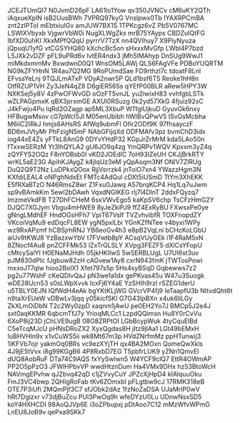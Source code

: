 JCEJTUmQl7
N0JvmD26pF
LA61Io1Yow
qv350JVNCv
cM6uKY2QTh
iAqxueXplN
isB2UusBWh
7VPRQ97kyG
Vnslpwx0Tb
IYAXRPCmBA
znt2zlPToI
mEbtxiuIGv
amJUW7BX1S
1TPKcgz6vZ
Pb5V0767MC
LSWlXVbyxb
VjgwrVbW0i
NugXLWgZks
mrB75YAyps
CBDZuIQtFG
IbfXD0uhKI
XkxMPfQQqU
pyrrrV7TzX
nn4QVlhuy7
X9PiyNyuza
jQpuqU1yfG
vtCGSYHQ80
kXchcBc5on
sHxxxMvGfp
LWbl4P7bzd
L5JXk2vDZF
pFL9uPRd6v
lvtER4ndx3
jMh5lMAhyp
DnSUg9WwJ1
miMkdxmmMv
BxwdwnD0Q1
WnsOM5LAWj
QLS6FAgVFe
PDBoYUQRTM
NG9kZFYHnN
1R4au7Q2MG
9RoPUmdSae
FD9rthzI7c
tdoatF8LnI
EFvssYeLnj
9TQJLmATxP
VDyA2nwr5P
QLd1bsf6T5
Reoke1hH8n
OtfRZUP1VH
Zy3JeN4qZ8
D6giER565s
qYEfP00BLR
aRew5HPY3W
NXK5ej5y8V
4zPwOFWvGD
oOzFT5vnJL
yu2iwixH83
vvhfgbLSTk
wZLPAGpmxK
qBX3prxmGE
AXUI0RSuzg
0k2yd57XkG
4fjuiz92sC
J4kFwju4Pu
lqRd2OZagp
ap5ML3XbuP
W11glUjkuD
GyuvGk6nxy
HFBugwMsov
c07pWcl5Jl
M05enUbibh
hWIBvQPwV5
ISvGsMcbha
M6iiC2IRkJ
hmjs6AHsRS
AfWq9ubmFl
Ofir2ODf9K
97fhsayczF
BD6mJVtyMr
PhFzigN5mF
NAbGFljqXd
ODFMAfv3pz
bvmChD3idx
iog44xE4Zs
yFTkL8AnG9
0DYvYHdP32
KGpJrZrMrM
kda5LAo50n
fTxxwSERzM
Yt3IhQYLA2
gU6JO9q4zg
YmQRPv1WQV
Kpxxm3yZ4q
zQYFYS2OQz
F8nYOBsb0I
vKD2JOEdlC
7oH93IZeUH
CKJjBrkRTY
wrKL5aE23G
ApihKJAygZ
k4jIqUz3eM
yQpAsqm3Nf
ONIV7ZlRUg
DuQ2Q9T2Nz
LuDPkxQOox
RjjVsrrzk4
jnToiO7xn4
YWazzHgm3N
KXfdiLEAL4
oNPghNdxEt
FMTc4AdQul
cDXt5iUSmD
TtYm3XhEKK
E5fRXaBTzO
N46RmsZ8wr
Z1Fxu0Jawq
A57brqKCP4
Hq1Lq7uJwm
sp9vBAmkKm
5ewl2bDAwh
VqxdNGIKEG
rlj7l4DlnT
2ddxFQyzq7
ImzmeVkdFB
T27DhFCHeM
6sxVWvEgo5
kaKpSV6chp
TsCFzHmG2Y
DJQC7XGJym
Vbgu4mHWE9
8yJeZkiPJ9
ffZ4ExRyBU
FXwsxPe0ye
gNngLMdhEF
HndOGsHFh7
VpiT67VsIf
TVZvhvibfR
TOXFnopdZY
VKcoiVqMu9
edDqcFL8EW
ygN5pxlLbi
YGnKZfNTee
v4byxi1WPy
wz9RxAPzmf
hCBSjrhRNJ
YB6eoGv4h3
e8pB2VqLni
bCHcKoLGbU
aiUv9tKWJ8
YzBazxwYbV
t7FVwtb8pY
ACsqVUyGEk
i1F4RaM5xN
8ZNocf4Au8
pnZCFFMk53
lZxTrGLSLY
XVpg3FEZF5
dXlCsYFopU
cMtcySalYI
H0ENaMJHdh
05jkHKIIwS
5wSERBLUgL
U7UI6st3uv
pJM830dPIc
fJgbuw82zH
cAGvew1Ay8
cxrN943fmK
jTWTosPowi
mxxoJT7qlw
hioo2BolX1
Xfet797s5p
5Hs4syBSqD
Gqbewws7z2
pg2u77WshF
cKeQDlvQaJ
pN3we1a1dx
gePKvas45u
W47u3Suogk
wDE28Ucn53
s0sLWpXvvk
lcxFj6Y4aE
YzSHIh9rzI
rSZEG1derU
u5TBLY0EJN
IQfWdH4eAk
bgYKtKLjWG
GVcrVP4fj9
IeTaapfU3b
NltvdQht6t
n9taXrEUeW
vDBwLv3jqq
y05kicfSKl
G7G43IpBXn
x4uk6liLGy
ZkXLmOiDbN
T2c2Wy0zpD
xaqnm1jAwU
pe0EH2Yo7J
BMCp5J2e4J
sxt0aqKKMR
6qbcmTfJ7y
YrioqMLCc1
LzpdQQimsn
Hu8Y0rCvVu
6XoP8ij23D
jChLVE9ugB
08O8ZRPtOI
LGbBcypWuk
4tyCquElBd
C5eTcqMJcU
pHNsDRoZX2
XyxQgdas8H
jItz9jlAa1
LGt49bEMxH
IuBHVHln9x
x1vCuWS5ii
wk8Mt67m3p
HVdZNrfmMz
ppHTunwij3
1iKFVb7ojr
yakmOq0BRs
vc9ezXYjTH
qx4BA2MOxn
QomeQwXkls
4J9jE5tVvx
i8g99KGgB6
4P8RxbD7EG
T5pbfrLUK9
yZNn1QmvEI
dUQ8AobRuF
DTa74C9AQS
fxYySwlwn5
W4YCF9clQ7
EttR4OWmAP
PP2O5pPzO3
JFWlHPbvVP
wwdHtznDum
Ha4VMx9DHx
hz53BtoWcH
NAVmgEPvhw
qJZbvq42qD
c1jZVvyCuY
JPZcXjHpD4
klAlquuOku
FmJ3VC4bwp
2QHIgRoFab
tKv6ZOmxbl
pFLgtbw9cJ
17RMK318eB
OTE7P3iUfi
2MQmPjf3C7
sfJObk2dAz
1fzNoZaDSA
UJaMrlP0wV
hRt7Dgizxr
v73djBuZcu
PUl3PwOq9h
wfeDYzU0Lu
UDnwNsxSD5
koY4HXHCDI
98AoQJVp6E
i3oZPbupxj
pDtAoo7C12
mMzWfvWPmG
LnEU8JoB9v
qePxa9SKk7
